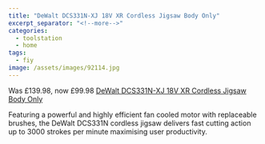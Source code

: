 ```yaml
---
title: "DeWalt DCS331N-XJ 18V XR Cordless Jigsaw Body Only"
excerpt_separator: "<!--more-->"
categories:
  - toolstation
  - home
tags:
  - fiy
image: /assets/images/92114.jpg
---
```

Was £139.98, now £99.98 [DeWalt DCS331N-XJ 18V XR Cordless Jigsaw Body Only](https://www.toolstation.com/dewalt-dcs331n-xj-18v-xr-cordless-jigsaw/p92114)

Featuring a powerful and highly efficient fan cooled motor with replaceable brushes, the DeWalt
DCS331N cordless jigsaw delivers fast cutting action up to 3000 strokes per minute maximising user
productivity.

<!--more-->

